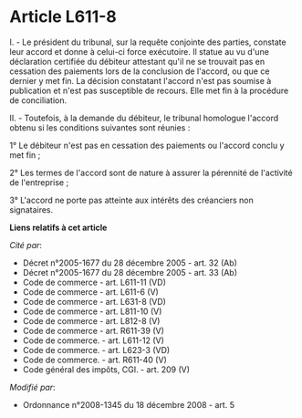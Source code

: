 # Article L611-8

I. - Le président du tribunal, sur la requête conjointe des parties, constate leur accord et donne à celui-ci force
exécutoire. Il statue au vu d'une déclaration certifiée du débiteur attestant qu'il ne se trouvait pas en cessation des
paiements lors de la conclusion de l'accord, ou que ce dernier y met fin. La décision constatant l'accord n'est pas soumise à
publication et n'est pas susceptible de recours. Elle met fin à la procédure de conciliation.

II. - Toutefois, à la demande du débiteur, le tribunal homologue l'accord obtenu si les conditions suivantes sont réunies :

1° Le débiteur n'est pas en cessation des paiements ou l'accord conclu y met fin ;

2° Les termes de l'accord sont de nature à assurer la pérennité de l'activité de l'entreprise ;

3° L'accord ne porte pas atteinte aux intérêts des créanciers non signataires.

**Liens relatifs à cet article**

_Cité par_:

  - Décret n°2005-1677 du 28 décembre 2005 - art. 32 (Ab)
  - Décret n°2005-1677 du 28 décembre 2005 - art. 33 (Ab)
  - Code de commerce - art. L611-11 (VD)
  - Code de commerce - art. L611-6 (V)
  - Code de commerce - art. L631-8 (VD)
  - Code de commerce - art. L811-10 (V)
  - Code de commerce - art. L812-8 (V)
  - Code de commerce - art. R611-39 (V)
  - Code de commerce. - art. L611-12 (V)
  - Code de commerce. - art. L623-3 (VD)
  - Code de commerce. - art. R611-40 (V)
  - Code général des impôts, CGI. - art. 209 (V)

_Modifié par_:

  - Ordonnance n°2008-1345 du 18 décembre 2008 - art. 5
